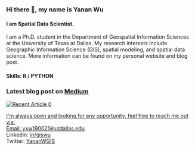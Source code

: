 ### Hi there 👋, my name is Yanan Wu
#### I am Spatial Data Scientist. 
I am a Ph.D. student in the Department of Geospatial Information Sciences at the University of Texas at Dallas. My research interests include Geographic Information Science (GIS), spatial modeling, and spatial data science. More information can be found on my personal website and blog post.

#### Skills: R / PYTHON

### Latest blog post on [Medium](medium.com/@ywu120766)
<a target="_blank" href="https://gisynw-j4s15055l-gisynw.vercel.app/medium/@ywu120766/1"><img src="https://gisynw-j4s15055l-gisynw.vercel.app/medium/@ywu120766/0" alt="Recent Article 0"> 

I'm always open and looking for any opportunity, feel free to reach me out via:<br />
Email: [yxw190021@utdallas.edu](mailto:yxw190021@utdallas.edu)<br />
Linkedin: [in/giswu](https://www.linkedin.com/in/giswu/)<br />
Twitter: [YananWGIS](https://twitter.com/YananWGIS)<br />








